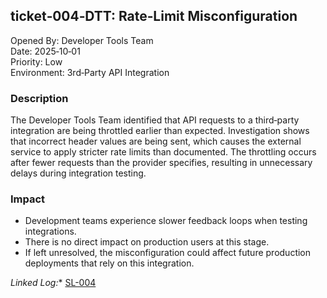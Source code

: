 ## ticket‑004‑DTT: Rate‑Limit Misconfiguration

Opened By: Developer Tools Team  
Date: 2025‑10‑01  
Priority: Low  
Environment: 3rd‑Party API Integration  

### Description  
The Developer Tools Team identified that API requests to a third‑party integration are being throttled earlier than expected. Investigation shows that incorrect header values are being sent, which causes the external service to apply stricter rate limits than documented. The throttling occurs after fewer requests than the provider specifies, resulting in unnecessary delays during integration testing.  

### Impact  
- Development teams experience slower feedback loops when testing integrations.  
- There is no direct impact on production users at this stage.  
- If left unresolved, the misconfiguration could affect future production deployments that rely on this integration.  

*Linked Log:** [SL-004](https://github.com/musman-uk/portfolio/blob/main/independent-projects/support-logs/logs/log-4/SL--004.md)

